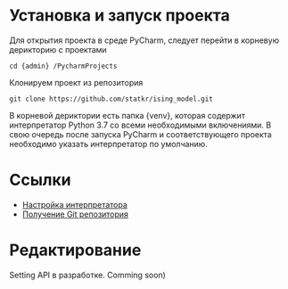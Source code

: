 # Установка и запуск проекта
Для открытия проекта в среде PyCharm, следует перейти в корневую дерикторию с проектами
```
cd {admin} /PycharmProjects
```
Клонируем проект из репозитория
```
git clone https://github.com/statkr/ising_model.git
```
В корневой дериктории есть папка {venv}, которая содержит интерпретатор Python 3.7 со всеми необходимыми включениями. В свою очередь после запуска PyCharm и соответствующего проекта необходимо указать интерпретатор по умолчанию. 

# Ссылки
* [Настройка интерпретатора](http://qaru.site/questions/74507/how-to-select-python-version-in-pycharm)
* [Получение Git репозитория](http://uleming.github.io/gitbook/3_Как_получить_git_репозиторий.html)
 

# Редактирование

Setting API в разработке. Comming soon)
